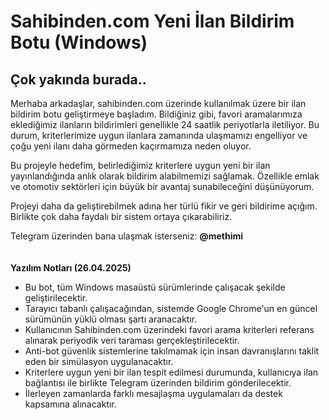 # Sahibinden.com Yeni İlan Bildirim Botu (Windows)

<h2>Çok yakında burada..</h2>


Merhaba arkadaşlar, sahibinden.com üzerinde kullanılmak üzere bir ilan bildirim botu geliştirmeye başladım. Bildiğiniz gibi, favori aramalarımıza eklediğimiz ilanların bildirimleri genellikle 24 saatlik periyotlarla iletiliyor. Bu durum, kriterlerimize uygun ilanlara zamanında ulaşmamızı engelliyor ve çoğu yeni ilanı daha görmeden kaçırmamıza neden oluyor.

Bu projeyle hedefim, belirlediğimiz kriterlere uygun yeni bir ilan yayınlandığında anlık olarak bildirim alabilmemizi sağlamak. Özellikle emlak ve otomotiv sektörleri için büyük bir avantaj sunabileceğini düşünüyorum.

Projeyi daha da geliştirebilmek adına her türlü fikir ve geri bildirime açığım. Birlikte çok daha faydalı bir sistem ortaya çıkarabiliriz.

Telegram üzerinden bana ulaşmak isterseniz: <b>@methimi</b>
<br><br><br>
<b>Yazılım Notları (26.04.2025)</b>
- Bu bot, tüm Windows masaüstü sürümlerinde çalışacak şekilde geliştirilecektir.
- Tarayıcı tabanlı çalışacağından, sistemde Google Chrome'un en güncel sürümünün yüklü olması şartı aranacaktır.
- Kullanıcının Sahibinden.com üzerindeki favori arama kriterleri referans alınarak periyodik veri taraması gerçekleştirilecektir.
- Anti-bot güvenlik sistemlerine takılmamak için insan davranışlarını taklit eden bir simülasyon uygulanacaktır.
- Kriterlere uygun yeni bir ilan tespit edilmesi durumunda, kullanıcıya ilan bağlantısı ile birlikte Telegram üzerinden bildirim gönderilecektir.
- İlerleyen zamanlarda farklı mesajlaşma uygulamaları da destek kapsamına alınacaktır.



